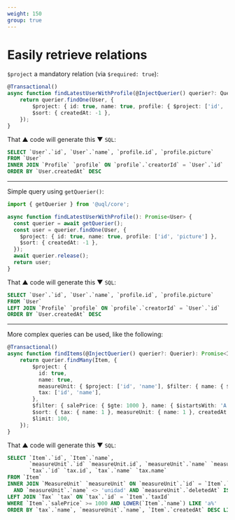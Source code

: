 ```yaml
---
weight: 150
group: true
---
```


# Easily retrieve relations

`$project` a mandatory relation (via `$required: true`):

```ts
@Transactional()
async function findLatestUserWithProfile(@InjectQuerier() querier?: Querier): Promise<User> {
    return querier.findOne(User, {
        $project: { id: true, name: true, profile: { $project: ['id', 'picture'], $required: true } },
        $sort: { createdAt: -1 },
    });
}
```

That &#9650; code will generate this &#9660; `SQL`:

```sql
SELECT `User`.`id`, `User`.`name`, `profile.id`, `profile.picture`
FROM `User`
INNER JOIN `Profile` `profile` ON `profile`.`creatorId` = `User`.`id`
ORDER BY `User.createdAt` DESC
```

---

Simple query using `getQuerier()`:

```ts
import { getQuerier } from '@uql/core';

async function findLatestUserWithProfile(): Promise<User> {
  const querier = await getQuerier();
  const user = querier.findOne(User, {
    $project: { id: true, name: true, profile: ['id', 'picture'] },
    $sort: { createdAt: -1 },
  });
  await querier.release();
  return user;
}
```

That &#9650; code will generate this &#9660; `SQL`:

```sql
SELECT `User`.`id`, `User`.`name`, `profile.id`, `profile.picture`
FROM `User`
LEFT JOIN `Profile` `profile` ON `profile`.`creatorId` = `User`.`id`
ORDER BY `User.createdAt` DESC
```

---

More complex queries can be used, like the following:

```ts
@Transactional()
async function findItems(@InjectQuerier() querier?: Querier): Promise<Item[]> {
    return querier.findMany(Item, {
        $project: {
          id: true,
          name: true,
          measureUnit: { $project: ['id', 'name'], $filter: { name: { $ne: 'unidad' } }, $required: true },
          tax: ['id', 'name'],
        },
        $filter: { salePrice: { $gte: 1000 }, name: { $istartsWith: 'A' } },
        $sort: { tax: { name: 1 }, measureUnit: { name: 1 }, createdAt: -1 },
        $limit: 100,
    });
}
```

That &#9650; code will generate this &#9660; `SQL`:

```sql
SELECT `Item`.`id`, `Item`.`name`,
       `measureUnit`.`id` `measureUnit.id`, `measureUnit`.`name` `measureUnit.name`,
       `tax`.`id` `tax.id`, `tax`.`name` `tax.name`
FROM `Item`
INNER JOIN `MeasureUnit` `measureUnit` ON `measureUnit`.`id` = `Item`.`measureUnitId`
  AND `measureUnit`.`name` <> 'unidad' AND `measureUnit`.`deletedAt` IS NULL
LEFT JOIN `Tax` `tax` ON `tax`.`id` = `Item`.`taxId`
WHERE `Item`.`salePrice` >= 1000 AND LOWER(`Item`.`name`) LIKE 'a%'
ORDER BY `tax`.`name`, `measureUnit`.`name`, `Item`.`createdAt` DESC LIMIT 100
```
